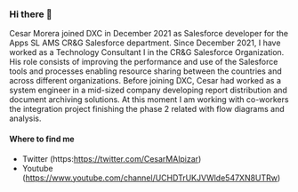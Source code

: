 ### Hi there 👋

Cesar Morera joined DXC in December 2021 as Salesforce developer for the Apps SL AMS CR&G Salesforce department. Since December 2021, I have worked as a Technology Consultant I in the CR&G Salesforce Organization. His role consists of improving the performance and use of the Salesforce tools and processes enabling resource sharing between the countries and across different organizations.
Before joining DXC, Cesar had worked as a system engineer in a mid-sized company developing report distribution and document archiving solutions.
At this moment I am working with co-workers the integration project finishing the phase 2 related with flow diagrams and analysis.

#### Where to find me

- Twitter (https:https://twitter.com/CesarMAlpizar)
- Youtube (https://www.youtube.com/channel/UCHDTrUKJVWlde547XN8UTRw)

